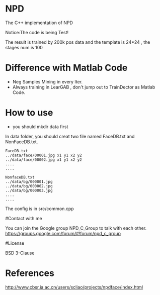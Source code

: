 # NPD

The C++ implementation of NPD

Notice:The code is being Test!

The result is trained by 200k pos data and the template is 24*24 , the stages num is 100

# Difference with Matlab Code

- Neg Samples Mining in every Iter.
- Always training in LearGAB , don't jump out to TrainDector as Matlab Code.

# How to use
- you should mkdir data first

In data folder, you should creat two file named FaceDB.txt and NonFaceDB.txt.

```
FaceDB.txt
../data/face/00001.jpg x1 y1 x2 y2
../data/face/00002.jpg x1 y1 x2 y2
....
....
```

```
NonfaceDB.txt
../data/bg/000001.jpg
../data/bg/000002.jpg
../data/bg/000003.jpg
....
....
```

The config is in src/common.cpp 

#Contact with me

You can join the Google group NPD_C_Group to talk with each other.
https://groups.google.com/forum/#!forum/npd_c_group

#License

BSD 3-Clause

# References

http://www.cbsr.ia.ac.cn/users/scliao/projects/npdface/index.html
